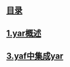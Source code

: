## [目录](https://github.com/jhq0113/yafr/blob/master/docs/index.md)

## [1.yar概述](https://github.com/jhq0113/yafr/blob/master/docs/yar/1.yar概述.md)

## [3.yaf中集成yar](https://github.com/jhq0113/yafr/blob/master/docs/yar/3.yaf中集成yar.md)